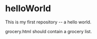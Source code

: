 # helloWorld
This is my first repository -- a hello world.

grocery.html should contain a grocery list.  
